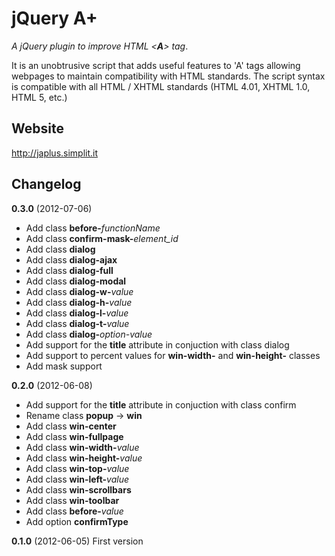 jQuery A+
=========

*A jQuery plugin to improve HTML <**A**> tag*. 

It is an unobtrusive script that adds useful features to 'A' tags allowing webpages to maintain compatibility with HTML standards.
The script syntax is compatible with all HTML / XHTML standards (HTML 4.01, XHTML 1.0, HTML 5, etc.)

Website
-----------------------
http://japlus.simplit.it

Changelog
---------
**0.3.0** (2012-07-06)

* Add class **before-**_functionName_
* Add class **confirm-mask-**_element_id_
* Add class **dialog** 
* Add class **dialog-ajax**
* Add class **dialog-full**
* Add class **dialog-modal**
* Add class **dialog-w-**_value_
* Add class **dialog-h-**_value_
* Add class **dialog-l-**_value_
* Add class **dialog-t-**_value_
* Add class **dialog-**_option-value_
* Add support for the **title** attribute in conjuction with class dialog
* Add support to percent values for **win-width-** and **win-height-** classes
* Add mask support

**0.2.0** (2012-06-08)

* Add support for the **title** attribute in conjuction with class confirm
* Rename class **popup** -> **win** 
* Add class **win-center**
* Add class **win-fullpage**
* Add class **win-width-**_value_
* Add class **win-height-**_value_
* Add class **win-top-**_value_
* Add class **win-left-**_value_
* Add class **win-scrollbars**
* Add class **win-toolbar**
* Add class **before-**_value_
* Add option **confirmType**

**0.1.0** (2012-06-05)
First version